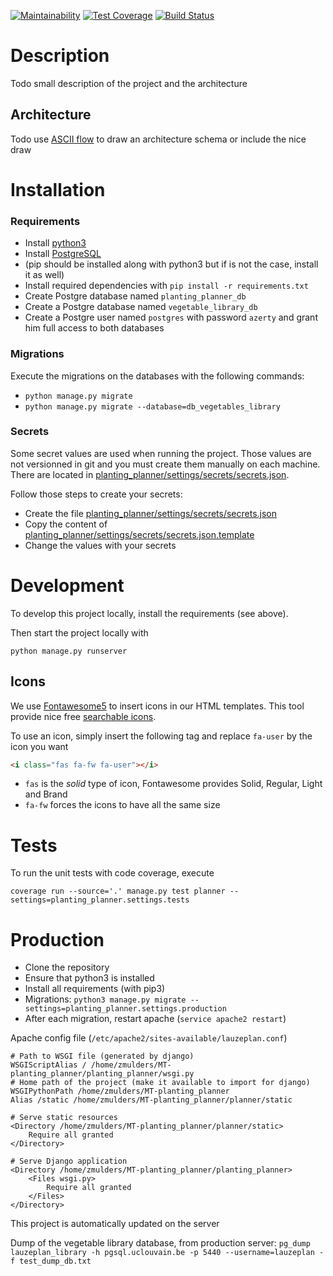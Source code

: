 [![Maintainability](https://api.codeclimate.com/v1/badges/25cf8913fbec3dfd4d1e/maintainability)](https://codeclimate.com/github/ZelieM/MT-planting_planner/maintainability)
[![Test Coverage](https://api.codeclimate.com/v1/badges/25cf8913fbec3dfd4d1e/test_coverage)](https://codeclimate.com/github/ZelieM/MT-planting_planner/test_coverage)
[![Build Status](https://travis-ci.org/ZelieM/MT-planting_planner.svg?branch=master)](https://travis-ci.org/ZelieM/MT-planting_planner)

# Description

Todo small description of the project and the architecture

## Architecture

Todo use [ASCII flow](http://asciiflow.com/) to draw an architecture schema or include the nice draw

# Installation

### Requirements
- Install [python3](https://www.python.org/)
- Install [PostgreSQL](https://www.postgresql.org)
- (pip should be installed along with python3 but if is not the case, install it as well)
- Install required dependencies with `pip install -r requirements.txt`
- Create  Postgre database named `planting_planner_db`
- Create a Postgre database named `vegetable_library_db`
- Create a Postgre user named `postgres` with password `azerty` and grant him full access to both databases

### Migrations
Execute the migrations on the databases with the following commands:
- `python manage.py migrate`
- `python manage.py migrate --database=db_vegetables_library`

### Secrets
Some secret values are used when running the project.
Those values are not versionned in git and you must create them manually on each machine.
There are located in [planting_planner/settings/secrets/secrets.json](planting_planner/settings/secrets/secrets.json).

Follow those steps to create your secrets:

- Create the file [planting_planner/settings/secrets/secrets.json](planting_planner/settings/secrets/secrets.json)
- Copy the content of [planting_planner/settings/secrets/secrets.json.template](planting_planner/settings/secrets/secrets.json.template)
- Change the values with your secrets

# Development

To develop this project locally, install the requirements (see above).

Then start the project locally with

```
python manage.py runserver
```

## Icons
We use [Fontawesome5](https://fontawesome.com) to insert icons in our HTML templates.
This tool provide nice free [searchable icons](https://fontawesome.com/icons?m=free).

To use an icon, simply insert the following tag and replace `fa-user` by the icon you want

```html
<i class="fas fa-fw fa-user"></i>
```

- `fas` is the *solid* type of icon, Fontawesome provides Solid, Regular, Light and Brand
- `fa-fw` forces the icons to have all the same size

# Tests
To run the unit tests with code coverage, execute

```
coverage run --source='.' manage.py test planner --settings=planting_planner.settings.tests
```

# Production
- Clone the repository
- Ensure that python3 is installed
- Install all requirements (with pip3)
- Migrations: `python3 manage.py migrate --settings=planting_planner.settings.production`
- After each migration, restart apache (`service apache2 restart`)


Apache config file (`/etc/apache2/sites-available/lauzeplan.conf`)

````
# Path to WSGI file (generated by django)
WSGIScriptAlias / /home/zmulders/MT-planting_planner/planting_planner/wsgi.py
# Home path of the project (make it available to import for django)
WSGIPythonPath /home/zmulders/MT-planting_planner
Alias /static /home/zmulders/MT-planting_planner/planner/static

# Serve static resources
<Directory /home/zmulders/MT-planting_planner/planner/static>
    Require all granted
</Directory>

# Serve Django application
<Directory /home/zmulders/MT-planting_planner/planting_planner>
    <Files wsgi.py>
        Require all granted
    </Files>
</Directory>
````

This project is automatically updated on the server

Dump of the vegetable library database, from production server:
 `pg_dump lauzeplan_library -h pgsql.uclouvain.be -p 5440 --username=lauzeplan -f test_dump_db.txt`
